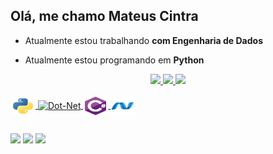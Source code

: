 ## Olá, me chamo Mateus Cintra

- Atualmente estou trabalhando **com Engenharia de Dados**

- Atualmente estou programando em **Python**

<div align="center">
  <a href="https://github.com/cintra1">

  <img height="180em" src="https://github-readme-stats.vercel.app/api?username=cintra1&layout=compact&langs_count=7&theme=dark"/>
  <img height="180em" src="https://github-readme-stats.vercel.app/api/top-langs/?username=cintra1&theme=dark&hide_border=false&&layout=compact"/>
  <img height="180em" src="https://github-readme-stats.vercel.app/api?username=cintra1&theme=dark&hide_border=false&&layout=compact"/>
</div>
<div style="display: inline_block"><br>
  <img align="center" alt="Python" height="30" width="40" src="https://raw.githubusercontent.com/devicons/devicon/master/icons/python/python-original.svg">
  <img align="center" alt="Dot-Net" height="30" width="40" src="https://cdn.jsdelivr.net/gh/devicons/devicon@latest/icons/googlecloud/googlecloud-original.svg">
  <img align="center" alt="Csharp" height="30" width="40" src="https://raw.githubusercontent.com/devicons/devicon/master/icons/csharp/csharp-original.svg">
  <img align="center" alt="Dot-Net" height="30" width="40" src="https://raw.githubusercontent.com/devicons/devicon/master/icons/dot-net/dot-net-original.svg">
  
  ##
 
<div> 
   <a href="https://www.linkedin.com/in/mateus-cintra-704985222/" target="_blank"><img src="https://img.shields.io/badge/-LinkedIn-%230077B5?style=for-the-badge&logo=linkedin&logoColor=white" target="_blank"></a> 
  <a href="https://www.behance.net/mateusfcintra" target="_blank"><img src="https://img.shields.io/badge/-Behance-3152A0?style=for-the-badge&logo=behance&logoColor=white" target="_blank"></a>
  <a href = "mailto:mateusdade@gmail.com"><img src="https://img.shields.io/badge/-Gmail-%23333?style=for-the-badge&logo=gmail&logoColor=white" target="_blank"></a>
 
</div>



